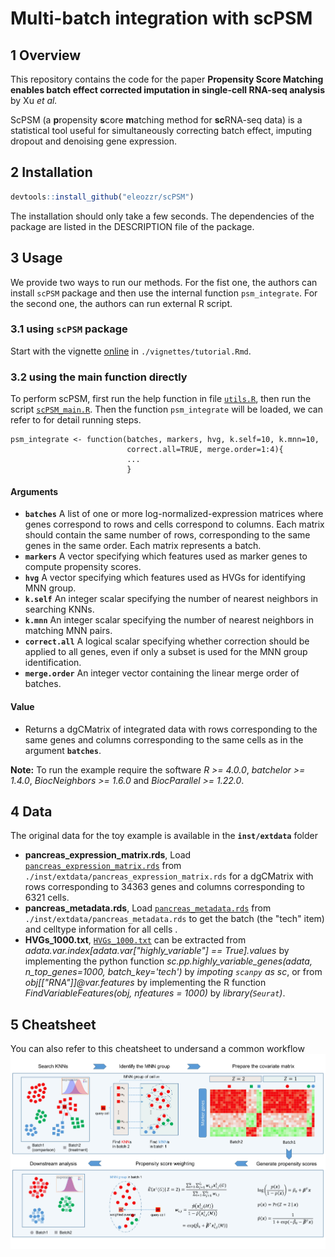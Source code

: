 #  Multi-batch integration with scPSM

## 1 Overview

This repository contains the code for the paper **Propensity Score Matching enables batch effect corrected imputation in single-cell RNA-seq analysis** by Xu _et al._

ScPSM (a **p**ropensity **s**core **m**atching method for **sc**RNA-seq data) is a statistical tool useful for simultaneously correcting batch effect, imputing dropout and denoising gene expression.

## 2 Installation

```r
devtools::install_github("eleozzr/scPSM")
```

The installation should only take a few seconds.
The dependencies of the package are listed in the DESCRIPTION file of the package.

## 3 Usage

We provide two ways to run our methods. For the fist one, the authors can install `scPSM` package and then use the internal function `psm_integrate`. For the second one, the authors can run external R script. 

### 3.1 using `scPSM` package

Start with the vignette [online](./vignettes/tutorial.Rmd) in `./vignettes/tutorial.Rmd`.

### 3.2 using the main function directly 

To perform scPSM, first run the help function in  file [`utils.R`](./script/scPSM_utils.R), then run the script [`scPSM_main.R`](./R/scPSM_main.R). Then the function `psm_integrate` will be loaded, we can refer to []() for detail running steps. 

```
psm_integrate <- function(batches, markers, hvg, k.self=10, k.mnn=10,
                          correct.all=TRUE, merge.order=1:4){
                          ...
                          }
```


#### Arguments

- **`batches`** A list of one or more log-normalized-expression matrices where genes correspond to rows and cells correspond to columns. Each matrix should contain the same number of rows, corresponding to the same genes in the same order. Each matrix represents a batch.
- **`markers`** A vector specifying which features used as marker genes to compute propensity scores.
- **`hvg`** A vector specifying which features used as HVGs for identifying MNN group.
- **`k.self`** An integer scalar specifying the number of nearest neighbors in searching KNNs.
- **`k.mnn`** An integer scalar specifying the number of nearest neighbors in matching MNN pairs.
- **`correct.all`** A logical scalar specifying whether correction should be applied to all genes, even if only a subset is used for the MNN group identification.
- **`merge.order`** An integer vector containing the linear merge order of batches.

#### Value

- Returns a dgCMatrix of integrated data with rows corresponding to the same genes and columns corresponding to the same cells as in the argument **`batches`**.

**Note:** To run the example require the software *R >= 4.0.0*, *batchelor >= 1.4.0*, *BiocNeighbors >= 1.6.0* and *BiocParallel >= 1.22.0*.

## 4 Data

The original data for the toy example is available in the **`inst/extdata`** folder  

- **pancreas_expression_matrix.rds**, Load [`pancreas_expression_matrix.rds`](./inst/extdata/pancreas_expression_matrix.rds) from `./inst/extdata/pancreas_expression_matrix.rds` for a dgCMatrix with rows corresponding to 34363 genes and columns corresponding to 6321 cells.  
- **pancreas_metadata.rds**, Load [`pancreas_metadata.rds`](./inst/extdata/pancreas_metadata.rds) from `./inst/extdata/pancreas_metadata.rds` to get the batch (the "tech" item) and celltype information for all cells .  
- **HVGs_1000.txt**, [`HVGs_1000.txt`](./inst/extdata/HVGs_1000.txt) can be extracted from *adata.var.index[adata.var["highly_variable"] == True].values* by implementing the python function *sc.pp.highly_variable_genes(adata, n_top_genes=1000, batch_key='tech')* by *impoting `scanpy` as sc*, or from *obj[["RNA"]]@var.features* by implementing the R function *FindVariableFeatures(obj, nfeatures = 1000)* by *library(`Seurat`)*.  

## 5 Cheatsheet

You can also refer to this cheatsheet to undersand a common workflow
![](./inst/extdata/workflow.jpg)

